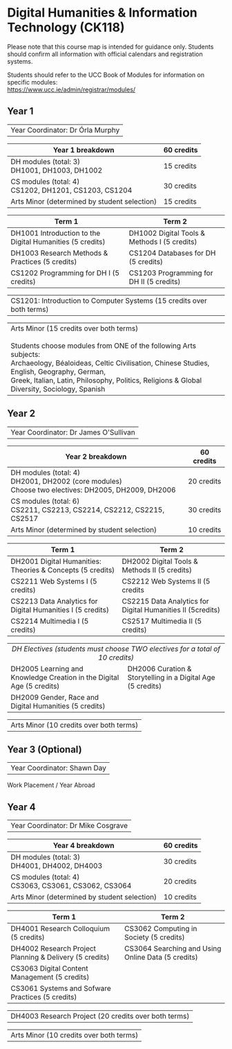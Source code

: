 # Digital Humanities & Information Technology (CK118)

Please note that this course map is intended for guidance only.
Students should confirm all information with official calendars and registration systems.

Students should refer to the UCC Book of Modules for information on specific modules:  
https://www.ucc.ie/admin/registrar/modules/

## Year 1

<table><td>Year Coordinator: Dr Órla Murphy</td></table>

| Year 1 breakdown                                                     | 60 credits  |
| ---                                                                  | ---         |
| DH modules (total: 3) <br /> DH1001, DH1003, DH1002                  | 15 credits  |
| CS modules (total: 4) <br /> CS1202, DH1201, CS1203, CS1204          | 30 credits  |
| Arts Minor (determined by student selection)                         | 15 credits  |

| Term 1                                                               | Term 2                                       |
| ---                                                                  | ---                                          |
| DH1001 Introduction to the Digital Humanities (5 credits)            | DH1002 Digital Tools & Methods I (5 credits) |
| DH1003 Research Methods & Practices (5 credits)                      | CS1204 Databases for DH (5 credits)          |
| CS1202 Programming for DH I (5 credits)                              | CS1203 Programming for DH II (5 credits)     |

<table><td> CS1201: Introduction to Computer Systems (15 credits over both terms) </td></table>

<table>
  <td>
    Arts Minor (15 credits over both terms) <br /><br />
    Students choose modules from ONE of the following Arts subjects: <br />
    Archaeology, Béaloideas, Celtic Civilisation, Chinese Studies, English, Geography, German, <br /> Greek, Italian, Latin, Philosophy, Politics, Religions & Global Diversity, Sociology, Spanish
  </td>
</table>

## Year 2

<table><td>Year Coordinator: Dr James O'Sullivan</td></table>

| Year 2 breakdown                                                                                                  | 60 credits  |
| ---                                                                                                               | ---         |
| DH modules (total: 4) <br /> DH2001, DH2002 (core modules) <br /> Choose two electives: DH2005, DH2009, DH2006    | 20 credits  |
| CS modules (total: 6) <br /> CS2211, CS2213, CS2214, CS2212, CS2215, CS2517                                       | 30 credits  |
| Arts Minor (determined by student selection)                                                                      | 10 credits  |

| Term 1                                                               | Term 2                                                       |
| ---                                                                  | ---                                                          |
| DH2001 Digital Humanities: Theories & Concepts (5 credits)           | DH2002 Digital Tools & Methods II (5 credits)                |
| CS2211 Web Systems I (5 credits)                                     | CS2212 Web Systems II (5 credits                             |
| CS2213 Data Analytics for Digital Humanities I (5 credits)           | CS2215 Data Analytics for Digital Humanities II (5credits)   |
| CS2214 Multimedia I (5 credits)                                      | CS2517 Multimedia II (5 credits)                             |

<table>
  <tr>
    <td align='center' colspan="2"> <em>DH Electives (students must choose TWO electives for a total of 10 credits)</em></td></tr>
  <tr>
    <td>DH2005 Learning and Knowledge Creation in the Digital Age (5 credits)</td>
    <td>DH2006 Curation & Storytelling in a Digital Age (5 credits)</td>
  </tr>
  <tr>
    <td>DH2009 Gender, Race and Digital Humanities (5 credits)</td>
  </tr>
</table>

<table><td> Arts Minor (10 credits over both terms) </td></table>

## Year 3 (Optional)

<table><td>Year Coordinator: Shawn Day</td></table>

Work Placement / Year Abroad

## Year 4

<table><td>Year Coordinator: Dr Mike Cosgrave</td></table>

| Year 4 breakdown                                             | 60 credits  |
| ---                                                          | ---         |
| DH modules (total: 3) <br /> DH4001, DH4002, DH4003          | 30 credits  |
| CS modules (total: 4) <br /> CS3063, CS3061, CS3062, CS3064  | 20 credits  |
| Arts Minor (determined by student selection)                 | 10 credits  |

| Term 1                                                               | Term 2                                                    |
| ---                                                                  | ---                                                       |
| DH4001 Research Colloquium (5 credits)                               | CS3062 Computing in Society (5 credits)                   |
| DH4002 Research Project Planning & Delivery (5 credits)              | CS3064 Searching and Using Online Data (5 credits)        |
| CS3063 Digital Content Management (5 credits)                        |                                                           |
| CS3061 Systems and Sofware Practices (5 credits)                     |                                                           |

<table><td>DH4003 Research Project (20 credits over both terms)</td></table>

<table><td>Arts Minor (10 credits over both terms)</td></table>
